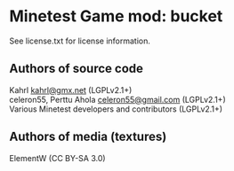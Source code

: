 Minetest Game mod: bucket
=========================
See license.txt for license information.

Authors of source code
----------------------
Kahrl <kahrl@gmx.net> (LGPLv2.1+)<br>
celeron55, Perttu Ahola <celeron55@gmail.com> (LGPLv2.1+)<br>
Various Minetest developers and contributors (LGPLv2.1+)<br>

Authors of media (textures)
---------------------------
ElementW (CC BY-SA 3.0)
